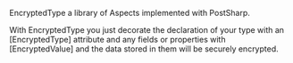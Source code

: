 EncryptedType a library of Aspects implemented with PostSharp. 

With EncryptedType you just decorate the declaration of your type with an [EncryptedType] attribute and any fields or properties with [EncryptedValue] and the data stored in them will be securely encrypted.
